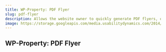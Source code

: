 ```yaml
---
title: WP-Property: PDF Flyer
slug: pdf-flyer
description: Allows the website owner to quickly generate PDF flyers, or brochures, ready for printing or download.
image: https://storage.googleapis.com/media.usabilitydynamics.com/2014/10/cafbdb86-wpproperty-extension-pdf_flyer-icon-300x300.png
---
```


## WP-Property: PDF Flyer